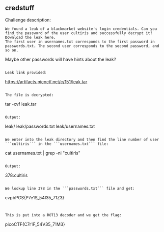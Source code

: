 ## credstuff

Challenge description:
```
We found a leak of a blackmarket website's login credentials. Can you find the password of the user cultiris and successfully decrypt it?
Download the leak here.
The first user in usernames.txt corresponds to the first password in passwords.txt. The second user corresponds to the second password, and so on.
```

Maybe other passwords will have hints about the leak?
```

Leak link provided:
```
https://artifacts.picoctf.net/c/151/leak.tar
```

The file is decrypted:
```
tar -xvf leak.tar
```

Output:
```
leak/
leak/passwords.txt
leak/usernames.txt
```

We enter into the leak directory and then find the line number of user ```cultiris``` in the ```usernames.txt``` file:
```
cat usernames.txt | grep -ni "cultiris"
```

Output:
```
378:cultiris
```

We lookup line 378 in the ```passwords.txt``` file and get:
```
cvpbPGS{P7e1S_54I35_71Z3}
```


This is put into a ROT13 decoder and we get the flag:
```
picoCTF{C7r1F_54V35_71M3}
```

